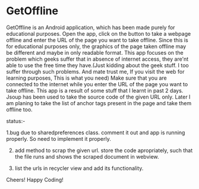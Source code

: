 # GetOffline
GetOffline is an Android application, which has been made purely for educational purposes. Open the app, click on the button to take a webpage offline and enter the URL of the page you want to take offline. Since this is for educational purposes only, the graphics of the page taken offline may be different and maybe in only readable format. This app focuses on the problem which geeks suffer that in absence of internet access, they are'nt able to use the free time they have.(Just kidding about the geek stuff. I too suffer through such problems. And mate trust me, If you visit the web for learning purposes, This is what you need) Make sure that you are connected to the internet while you enter the URL of the page you want to take offline. This app is a result of some stuff that I learnt in past 2 days. Jsoup has been used to take the source code of the given URL only.  Later I am planing to take the list of anchor tags present in the page and take them offline too.   


status:-

1.bug due to sharedpreferences class. comment it out and app is running properly. So need to implement it properly. 

2. add method to scrap the given url. store the code apropriately, such that the file runs and shows the scraped document in webview.

3. list the urls in recycler view and add its functionality.
 


Cheers! Happy Coding!
